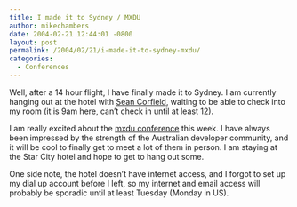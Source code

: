 ```yaml
---
title: I made it to Sydney / MXDU
author: mikechambers
date: 2004-02-21 12:44:01 -0800
layout: post
permalink: /2004/02/21/i-made-it-to-sydney-mxdu/
categories:
  - Conferences
---
```



Well, after a 14 hour flight, I have finally made it to Sydney. I am currently hanging out at the hotel with [Sean Corfield][1], waiting to be able to check into my room (it is 9am here, can&#8217;t check in until at least 12).

I am really excited about the [mxdu conference][2] this week. I have always been impressed by the strength of the Australian developer community, and it will be cool to finally get to meet a lot of them in person. I am staying at the Star City hotel and hope to get to hang out some.

One side note, the hotel doesn&#8217;t have internet access, and I forgot to set up my dial up account before I left, so my internet and email access will probably be sporadic until at least Tuesday (Monday in US).

 [1]: http://www.corfield.org
 [2]: http://www.google.com/search?hl=en&ie=ISO-8859-1&q=mxdu
